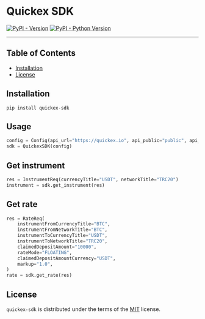 # Quickex SDK

[![PyPI - Version](https://img.shields.io/pypi/v/йquickex-sdk.svg)](https://pypi.org/project/йquickex-sdk)
[![PyPI - Python Version](https://img.shields.io/pypi/pyversions/йquickex-sdk.svg)](https://pypi.org/project/йquickex-sdk)

-----

## Table of Contents

- [Installation](#installation)
- [License](#license)

## Installation

```console
pip install quickex-sdk
```
## Usage

```python
config = Config(api_url="https://quickex.io", api_public="public", api_secret="secret")
sdk = QuickexSDK(config)
```

## Get instrument

```python
res = InstrumentReq(currencyTitle="USDT", networkTitle="TRC20")
instrument = sdk.get_instrument(res)
```

## Get rate

```python
res = RateReq(
    instrumentFromCurrencyTitle="BTC",
    instrumentFromNetworkTitle="BTC",
    instrumentToCurrencyTitle="USDT",
    instrumentToNetworkTitle="TRC20",
    claimedDepositAmount="10000",
    rateMode="FLOATING",
    claimedDepositAmountCurrency="USDT",
    markup="1.0",
)
rate = sdk.get_rate(res)
```

## License

`quickex-sdk` is distributed under the terms of the [MIT](https://spdx.org/licenses/MIT.html) license.
